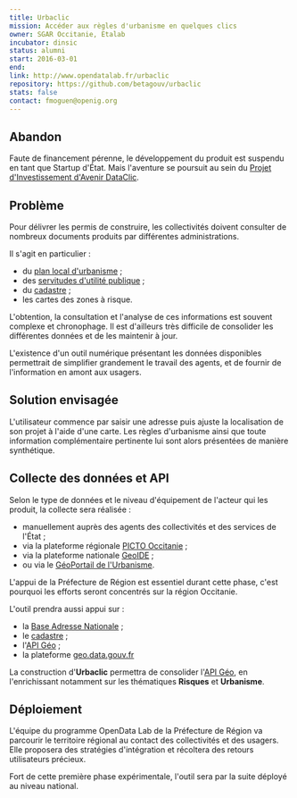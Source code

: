 ```yaml
---
title: Urbaclic
mission: Accéder aux règles d'urbanisme en quelques clics
owner: SGAR Occitanie, Etalab
incubator: dinsic
status: alumni
start: 2016-03-01
end:
link: http://www.opendatalab.fr/urbaclic
repository: https://github.com/betagouv/urbaclic
stats: false
contact: fmoguen@openig.org
---
```


## Abandon

Faute de financement pérenne, le développement du produit est suspendu en tant que Startup d'État.
Mais l'aventure se poursuit au sein du [Projet d'Investissement d'Avenir DataClic](https://www.etalab.gouv.fr/un-second-appel-a-projets-pour-le-developpement-de-lopen-data-au-sein-des-territoires).

## Problème

Pour délivrer les permis de construire, les collectivités doivent consulter de nombreux documents produits par différentes administrations.

Il s'agit en particulier :

- du [plan local d'urbanisme](https://fr.wikipedia.org/wiki/Plan_local_d%27urbanisme) ;
- des [servitudes d'utilité publique](https://fr.wikipedia.org/wiki/Servitude_d%27utilit%C3%A9_publique) ;
- du [cadastre](https://fr.wikipedia.org/wiki/Cadastre) ;
- les cartes des zones à risque.

L'obtention, la consultation et l'analyse de ces informations est souvent complexe et chronophage. Il est d'ailleurs très difficile de consolider les différentes données et de les maintenir à jour.

L'existence d'un outil numérique présentant les données disponibles permettrait de simplifier grandement le travail des agents, et de fournir de l'information en amont aux usagers.

## Solution envisagée

L'utilisateur commence par saisir une adresse puis ajuste la localisation de son projet à l'aide d'une carte.
Les règles d'urbanisme ainsi que toute information complémentaire pertinente lui sont alors présentées de manière synthétique.

## Collecte des données et API

Selon le type de données et le niveau d'équipement de l'acteur qui les produit, la collecte sera réalisée :

- manuellement auprès des agents des collectivités et des services de l'État ;
- via la plateforme régionale [PICTO Occitanie](http://www.picto-occitanie.fr/) ;
- via la plateforme nationale [GeoIDE](http://catalogue.geo-ide.developpement-durable.gouv.fr/) ;
- ou via le [GéoPortail de l'Urbanisme](https://www.geoportail-urbanisme.gouv.fr/).

L'appui de la Préfecture de Région est essentiel durant cette phase, c'est pourquoi les efforts seront concentrés sur la région Occitanie.

L'outil prendra aussi appui sur :

- la [Base Adresse Nationale](https://beta.gouv.fr/startups/ban.html) ;
- le [cadastre](https://cadastre.data.gouv.fr) ;
- l'[API Géo](https://beta.gouv.fr/startups/api-geo.html) ;
- la plateforme [geo.data.gouv.fr](https://beta.gouv.fr/startups/geo.data.gouv.fr.html)

La construction d'__Urbaclic__ permettra de consolider l'[API Géo](https://beta.gouv.fr/startups/api-geo.html), en l'enrichissant notamment sur les thématiques __Risques__ et __Urbanisme__.

## Déploiement

L'équipe du programme OpenData Lab de la Préfecture de Région va parcourir le territoire régional au contact des collectivités et des usagers. Elle proposera des stratégies d'intégration et récoltera des retours utilisateurs précieux.

Fort de cette première phase expérimentale, l'outil sera par la suite déployé au niveau national.
